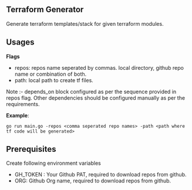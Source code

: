## Terraform Generator
Generate terraform templates/stack for given terraform modules.

## Usages
**Flags**
- repos: repos name seperated by commas. local directory, github repo name or combination of both.
- path: local path to create tf files.

Note :- depends_on block configured as per the sequence provided in repos flag. Other dependencies should be configured manually as per the requirements.

**Example**:
```
go run main.go -repos <comma seperated repo names> -path <path where tf code will be generated>
```

## Prerequisites
Create following environment variables
- GH_TOKEN : Your Github PAT, required to download repos from github.
- ORG: Github Org name, required to download repos from github.